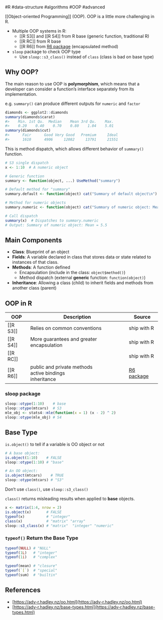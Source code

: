 #R #data-structure #algorithms #OOP #advanced 

[[Object-oriented Programming]] (OOP). OOP is a little more challenging in R.

- Multiple OOP systems in R:
    - [[R S3]] and [[R S4]] from R base (generic function, traditional R)
    - [[R RC]] from R base
    - [[R R6]] from [R6 package](https://r6.r-lib.org/articles/Introduction.html) (encapsulated method)
- `sloop` package to check OOP type
    - Use `sloop::s3_class()` instead of `class` (class is bad on base type)

## Why OOP?

The main reason to use OOP is **polymorphism**, which means that a developer can consider a function’s interface separately from its implementation.

e.g. `summary()` can produce different outputs for `numeric` and `factor`

```r
diamonds <- ggplot2::diamonds
summary(diamonds$carat)
#>    Min. 1st Qu.  Median    Mean 3rd Qu.    Max. 
#>    0.20    0.40    0.70    0.80    1.04    5.01
summary(diamonds$cut)
#>      Fair      Good Very Good   Premium     Ideal 
#>      1610      4906     12082     13791     21551
```

This is method dispatch, which allows different behavior of `summary()` function.

```r
# S3 single dispatch
x <- 1:10  # A numeric object

# Generic function
summary <- function(object, ...) UseMethod("summary")

# Default method for "summary"
summary.default <- function(object) cat("Summary of default object\n")

# Method for numeric objects
summary.numeric <- function(object) cat("Summary of numeric object: Mean =", mean(object), "\n")

# Call dispatch
summary(x)  # Dispatches to summary.numeric
# Output: Summary of numeric object: Mean = 5.5
```

## Main Components

- **Class**: Blueprint of an object
- **Fields**: A variable declared in class that stores data or state related to instances of that class.
- **Methods**: A function defined
    - Encapsulation (include in the class: `object$method()`)
    - Method dispatch (external **generic** function: `function(object)`)
- **Inheritance**: Allowing a class (child) to inherit fields and methods from another class (parent)

## OOP in R

| OOP      | Description                                                    | Source                                                        |
| -------- | -------------------------------------------------------------- | ------------------------------------------------------------- |
| [[R S3]] | Relies on common conventions                                   | ship with R                                                   |
| [[R S4]] | More guarantees and greater encapsulation                      | ship with R                                                   |
| [[R RC]] |                                                                | ship with R                                                   |
| [[R R6]] | public and private methods<br/>active bindings<br/>inheritance | [R6 package](https://r6.r-lib.org/articles/Introduction.html) |

### sloop package

```r
sloop::otype(1:10)    # base
sloop::otype(mtcars)  # S3
mle_obj <- stats4::mle(function(x = 1) (x - 2) ^ 2)
sloop::otype(mle_obj) # S4
```

## Base Type

`is.object()` to tell if a variable is OO object or not

```r
# A base object:
is.object(1:10)    # FALSE
sloop::otype(1:10) # "base"

# An OO object:
is.object(mtcars)    # TRUE
sloop::otype(mtcars) # "S3"
```

Don’t use `class()`, use `sloop::s3_class()`

`class()` returns misleading results when applied to **base** objects.

```r
x <- matrix(1:4, nrow = 2)
is.object(x)       # FALSE
typeof(x)          # "integer"
class(x)           # "matrix" "array"
sloop::s3_class(x) # "matrix"  "integer" "numeric"
```

### `typeof()` Return the Base Type

```r
typeof(NULL) # "NULL"
typeof(1L)   # "integer"
typeof(1i)   # "complex"

typeof(mean) # "closure"
typeof(`[`)  # "special"
typeof(sum)  # "builtin"
```

## References

- [https://adv-r.hadley.nz/oo.html](https://adv-r.hadley.nz/oo.html)
- [https://adv-r.hadley.nz/base-types.html](https://adv-r.hadley.nz/base-types.html)